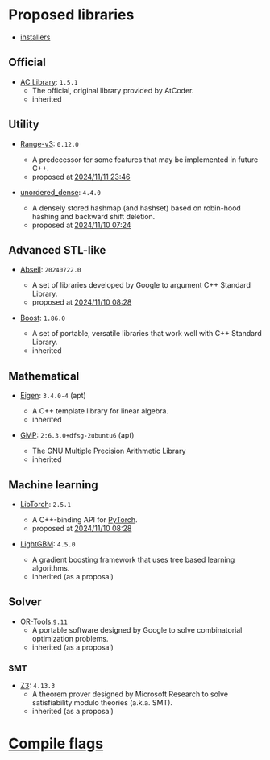 # Proposed libraries
- [installers](https://github.com/uni-kakurenbo/AtCoder-Language-Update_2024-11_Cpp23-GCC14_draft/blob/main/src/sub-installers)

## Official
- [AC Library](https://atcoder.github.io/ac-library/master/document_ja/): `1.5.1`
    - The official, original library provided by AtCoder.
    - inherited

## Utility
- [Range-v3](https://ericniebler.github.io/range-v3/): `0.12.0`
    - A predecessor for some features that may be implemented in future C++.
    - proposed at [2024/11/11 23:46](https://discord.com/channels/1245258617582653553/1293457974442070016/1305545161727672350)

- [unordered_dense](https://github.com/martinus/unordered_dense): `4.4.0`
    - A densely stored hashmap (and hashset) based on robin-hood hashing and backward shift deletion.
    - proposed at [2024/11/10 07:24](https://discord.com/channels/1245258617582653553/1293457974442070016/1304934690616115251)

## Advanced STL-like
- [Abseil](https://abseil.io/docs/cpp/quickstart): `20240722.0`
    - A set of libraries developed by Google to argument C++ Standard Library.
    - proposed at [2024/11/10 08:28](https://discord.com/channels/1245258617582653553/1293457974442070016/1304950777604735097)

- [Boost](https://www.boost.org/): `1.86.0`
    - A set of portable, versatile libraries that work well with C++ Standard Library.
    - inherited

## Mathematical
- [Eigen](https://eigen.tuxfamily.org/index.php?title=Main_Page): `3.4.0-4` (apt)
    - A C++ template library for linear algebra.
    - inherited

- [GMP](https://gmplib.org/): `2:6.3.0+dfsg-2ubuntu6` (apt)
    - The GNU
Multiple Precision
Arithmetic Library
    - inherited

## Machine learning
- [LibTorch](https://pytorch.org/cppdocs/installing.html): `2.5.1`
    - A C++-binding API for [PyTorch](https://pytorch.org/).
    - proposed at [2024/11/10 08:28](https://discord.com/channels/1245258617582653553/1293457974442070016/1304950777604735097)

- [LightGBM](https://lightgbm.readthedocs.io/en/latest/): `4.5.0`
    - A gradient boosting framework that uses tree based learning algorithms.
    - inherited (as a proposal)

## Solver
- [OR-Tools](https://developers.google.com/optimization):`9.11`
    - A portable software designed by Google to solve combinatorial optimization problems.
    - inherited (as a proposal)

### SMT
- [Z3](https://github.com/Z3Prover/z3): `4.13.3`
    - A theorem prover designed by Microsoft Research to solve satisfiability modulo theories (a.k.a. SMT).
    - inherited (as a proposal)

# [Compile flags](https://github.com/uni-kakurenbo/AtCoder-Language-Update_2024-11_Cpp23-GCC14_draft/blob/main/config/)
